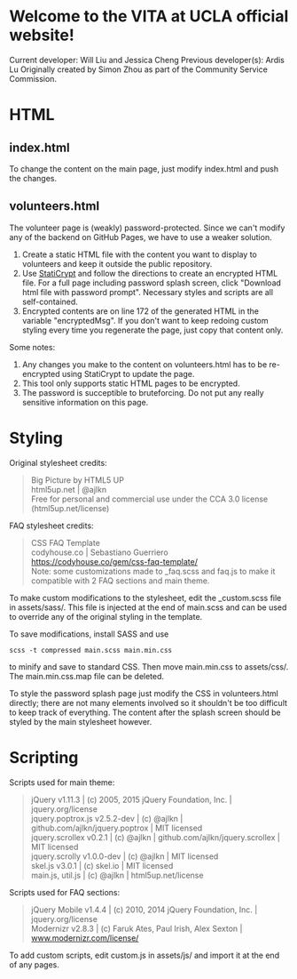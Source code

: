 # Welcome to the VITA at UCLA official website!
Current developer: Will Liu and Jessica Cheng 
Previous developer(s): Ardis Lu
Originally created by Simon Zhou as part of the Community Service Commission.  

# HTML
## index.html
To change the content on the main page, just modify index.html and push the changes.
## volunteers.html
The volunteer page is (weakly) password-protected. Since we can't modify any of the backend on GitHub Pages, we have to use a weaker solution.  

1. Create a static HTML file with the content you want to display to volunteers and keep it outside the public repository.
2. Use <a href="https://robinmoisson.github.io/staticrypt/">StatiCrypt</a> and follow the directions to create an encrypted HTML file. For a full page including password splash screen, click "Download html file with password prompt". Necessary styles and scripts are all self-contained.
3. Encrypted contents are on line 172 of the generated HTML in the variable "encryptedMsg". If you don't want to keep redoing custom styling every time you regenerate the page, just copy that content only.

Some notes:

1. Any changes you make to the content on volunteers.html has to be re-encrypted using StatiCrypt to update the page.
2. This tool only supports static HTML pages to be encrypted.
3. The password is succeptible to bruteforcing. Do not put any really sensitive information on this page.  

# Styling
Original stylesheet credits:

>Big Picture by HTML5 UP  
>html5up.net | @ajlkn  
>Free for personal and commercial use under the CCA 3.0 license (html5up.net/license)

FAQ stylesheet credits:  
> CSS FAQ Template  
> codyhouse.co | Sebastiano Guerriero  
> https://codyhouse.co/gem/css-faq-template/  
> Note: some customizations made to _faq.scss and faq.js to make it compatible with 2 FAQ sections and main theme.

To make custom modifications to the stylesheet, edit the _custom.scss file in assets/sass/. This file is injected at the end of main.scss and can be used to override any of the original styling in the template.

To save modifications, install SASS and use
```
scss -t compressed main.scss main.min.css
```
to minify and save to standard CSS. Then move main.min.css to assets/css/. The main.min.css.map file can be deleted.

To style the password splash page just modify the CSS in volunteers.html directly; there are not many elements involved so it shouldn't be too difficult to keep track of everything. The content after the splash screen should be styled by the main stylesheet however.

# Scripting
Scripts used for main theme:
> jQuery v1.11.3 | (c) 2005, 2015 jQuery Foundation, Inc. | jquery.org/license  
> jquery.poptrox.js v2.5.2-dev | (c) @ajlkn | github.com/ajlkn/jquery.poptrox | MIT licensed  
> jquery.scrollex v0.2.1 | (c) @ajlkn | github.com/ajlkn/jquery.scrollex | MIT licensed  
> jquery.scrolly v1.0.0-dev | (c) @ajlkn | MIT licensed  
> skel.js v3.0.1 | (c) skel.io | MIT licensed  
> main.js, util.js | (c) @ajlkn | html5up.net/license

Scripts used for FAQ sections:
> jQuery Mobile v1.4.4 | (c) 2010, 2014 jQuery Foundation, Inc. | jquery.org/license  
> Modernizr v2.8.3 | (c) Faruk Ates, Paul Irish, Alex Sexton | www.modernizr.com/license/  

To add custom scripts, edit custom.js in assets/js/ and import it at the end of any pages.